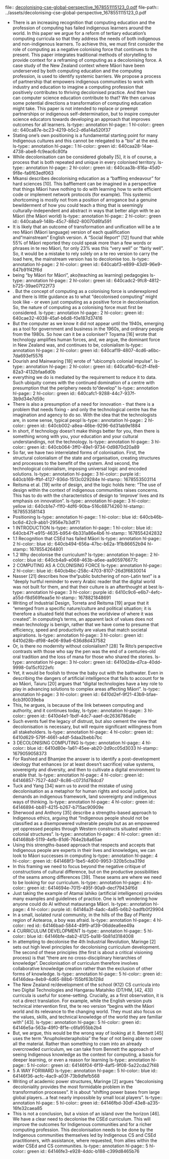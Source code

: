 file:: [decolonising-cse-global-perspective_1678551115123_0.pdf](../assets/decolonising-cse-global-perspective_1678551115123_0.pdf)
file-path:: ../assets/decolonising-cse-global-perspective_1678551115123_0.pdf

- There is an increasing recognition that computing education and the profession of computing has failed indigenous learners around the world. In this paper we argue for a reform of tertiary education’s computing curricula so that they address the needs of both indigenous and non-indigenous learners. To achieve this, we must first consider the role of computing as a negative colonising force that continues to the present. This paper integrates traditional methods of storytelling to provide context for a reframing of computing as a decolonising force. A case study of the New Zealand context where Māori have been underserved by both computing education and the computing profession, is used to identify systemic barriers. We propose a process of partnership that empowers indigenous communities to work with industry and education to imagine a computing profession that positively contributes to thriving decolonised practice. And then how can computer science education contribute to that? We then canvas some potential directions a transformation of computing education might take. This paper is not intended to replace or preempt partnerships or indigenous self-determination, but to inspire computer science educators towards developing an approach that improves outcomes for all learners.
  ls-type:: annotation
  hl-page:: 1
  hl-color:: green
  id:: 640ca87e-bc23-4219-b5c2-d6a14a520f37
- Stating one’s own positioning is a fundamental starting point for many Indigenous cultures and this cannot be relegated to a “bio” at the end.
  ls-type:: annotation
  hl-page:: 1
  hl-color:: green
  id:: 640caa28-14ae-4738-abe8-fc9eac6c80fa
- While decolonisation can be considered globally [5], it is of course, a process that is both repeated and unique in every colonised territory.
  ls-type:: annotation
  hl-page:: 2
  hl-color:: green
  id:: 640caa3b-816a-45d0-9f8e-fa6f63edf063
- Mkansi describes decolonising education as a “baffling endeavour” for hard sciences [10]. This bafflement can be imagined in a perspective that things Māori have nothing to do with learning how to write efficient code or implement network protocols (for example). This systemic shortcoming is mostly not from a position of arrogance but a genuine bewilderment of how you could teach a thing that is seemingly culturally-independent and abstract in ways that better align with te ao Māori (the Māori world)
  ls-type:: annotation
  hl-page:: 2
  hl-color:: green
  id:: 640caba9-148b-45c7-88d2-80070d6fa591
- It is likely that an outcome of transformation and unification will be a te reo Māori (Māori language) version of each qualification and“mainstream” English version. A “Social Report” [12] found that while 55% of Māori reported they could speak more than a few words or phrases in te reo Māori, for only 23% was this “very well” or “fairly well”. So, it would be a mistake to rely solely on a te reo version to carry the load here, the mainstream version has to decolonise too.
  ls-type:: annotation
  hl-page:: 2
  hl-color:: green
  id:: 640cabf3-e899-43d9-96e9-647b91f42f6d
- being “by Māori for Māori”, ako(teaching as learning) pedagogies
  ls-type:: annotation
  hl-page:: 2
  hl-color:: green
  id:: 640cadc2-9fc8-4812-b725-39ae07f22f73
- . But the concept of computing as a colonising force is underexplored and there is little guidance as to what “decolonised computing” might look like - or even just computing as a positive force in decolonisation. So, the nature of computing as a colonising force must first be considered.
  ls-type:: annotation
  hl-page:: 2
  hl-color:: green
  id:: 640cae32-4038-45af-b6d8-f0e187d37416
- But the computer as we know it did not appear until the 1940s, emerging as a tool for government and business in the 1960s, and ordinary people from the 1980s. So how can it be a coloniser? Toyama [16] wrote that technology amplifies human forces, and, we argue, the dominant force in New Zealand was, and continues to be, colonialism
  ls-type:: annotation
  hl-page:: 2
  hl-color:: green
  id:: 640caf19-4807-4cd6-a6bc-7da693ef5576
- Dourish and Mainwaring [18] wrote of “ubicomp’s colonial impulse”.
  ls-type:: annotation
  hl-page:: 2
  hl-color:: green
  id:: 640cafb0-6c2f-4fe8-82a3-4132bfaa6d0b
- everything we do is mediated by the requirement to reduce it to data. Such ubiquity comes with the continued domination of a centre with presumption that the periphery needs to“develop”
  ls-type:: annotation
  hl-page:: 2
  hl-color:: green
  id:: 640cafc1-9288-44c7-937f-3b9d34e7d59c
- There is also a presumption of a need for innovation - that there is a problem that needs fixing - and only the technological centre has the imagination and agency to do so. With the idea that the technologists are, in some sense, typical peopl
  ls-type:: annotation
  hl-page:: 2
  hl-color:: green
  id:: 640cb002-a8ea-46be-9296-6d31ab9e1884
- In short, if technology doesn’t make things better for you, then there is something wrong with you, your education and your cultural understandings, not the technology.
  ls-type:: annotation
  hl-page:: 3
  hl-color:: green
  id:: 640cb064-3ff0-49e1-9734-0d9870d20a89
- So far, we have two interrelated forms of colonisation. First, the structural colonialism of the state and organisation, creating structures and processes to the benefit of the system. And second, the technological colonialism, imposing universal logic and encoded solutions.
  ls-type:: annotation
  hl-page:: 3
  hl-color:: purple
  id:: 640cb169-ffbf-4127-936d-1513c029284e
  hl-stamp:: 1678553503114
- Reitsma et al. [19] write of design, and the logic holds here: “The use of design within the context of indigenous communities raises concerns. This has to do with the characteristics of design to ‘improve’ lives and its emphasis on innovation”. 
  ls-type:: annotation
  hl-page:: 3
  hl-color:: yellow
  id:: 640cb1e7-f1f0-4df6-90ba-516c68714260
  hl-stamp:: 1678553581143
- Positioning
  ls-type:: annotation
  hl-page:: 1
  hl-color:: blue
  id:: 640cb46b-bc6d-42c9-abb1-2956e7b3df71
- 1 INTRODUCTION
  ls-type:: annotation
  hl-page:: 1
  hl-color:: blue
  id:: 640cb47f-e915-4635-b954-6b331a86e4b6
  hl-stamp:: 1678554242832
- 1.1 Recognition that CSEd has failed Māori
  ls-type:: annotation
  hl-page:: 2
  hl-color:: blue
  id:: 640cb494-656a-47bc-b62a-1f1b86652b94
  hl-stamp:: 1678554264801
- 1.2 Why decolonise the curriculum?
  ls-type:: annotation
  hl-page:: 2
  hl-color:: blue
  id:: 640cb4a9-e068-463b-a6ee-aa905976677c
- 2 COMPUTING AS A COLONISING FORCE
  ls-type:: annotation
  hl-page:: 2
  hl-color:: blue
  id:: 640cb4bc-258c-4703-8107-26d3f6830014
- Nasser [21] describes how the“public butchering of non-Latin text” is a “deeply hurtful reminder to every Arabic reader that the digital world was not built for them, and that their culture is an afterthought at best
  ls-type:: annotation
  hl-page:: 3
  hl-color:: purple
  id:: 6410c9c6-e6b7-4efc-a55d-f8d569feaa5e
  hl-stamp:: 1678821848691
- Writing of Industrial Design, Torreta and Reitsma [19] argue that it “emerged from a specific nature/culture and political situation; it is therefore a situated field that echoes the worldview of where it was created”. In computing’s terms, an apparent lack of values does not mean technology is benign, rather that we have come to presume that efficiency, speed and productivity are values that match societal aspirations.
  ls-type:: annotation
  hl-page:: 3
  hl-color:: green
  id:: 6410d28b-df98-4e06-89a6-636d8d437582
- Or, is there no modernity without colonialism? [28] Te Rito’s perspective contrasts with those who say the pen was the end of a centuries-old oral tradition and the loss of mana for those who shared the stories.
  ls-type:: annotation
  hl-page:: 3
  hl-color:: green
  id:: 6410d2da-d7ca-40dd-9998-0a15cf022efc
- Yet, it would be foolish to throw the baby out with the bathwater. Even in describing the dangers of artificial intelligence that fails to account for te ao Māori, Taiuru [20] argues that “digital technologies have a key role to play in advancing solutions to complex areas affecting Māori”.
  ls-type:: annotation
  hl-page:: 3
  hl-color:: green
  id:: 6410d2ef-9f21-43b9-bfae-6cb3f0039eba
- This, he argues, is because of the link between computing and authority, and it continues today,
  ls-type:: annotation
  hl-page:: 3
  hl-color:: green
  id:: 6410d4e1-1bdf-4dc7-aaef-dc2636786a9c
- Such events fuel the legacy of distrust, but also cement the view that decolonisation is necessary, but will require significant willingness from all stakeholders.
  ls-type:: annotation
  hl-page:: 4
  hl-color:: green
  id:: 6410d629-579f-4661-a4df-5daa2bebb7bc
- 3 DECOLONISING COMPUTING
  ls-type:: annotation
  hl-page:: 4
  hl-color:: blue
  id:: 6410d80e-1a61-45ee-ab20-2d9cc05d3033
  hl-stamp:: 1679059058373
- For Rashied and Bhamjee the answer is to identify a post-development ideology that enhances (or at least doesn’t sacrifice) value systems, sovereignty and diversity, and then to cultivate a digital environment to enable that.
  ls-type:: annotation
  hl-page:: 4
  hl-color:: green
  id:: 64146857-7527-4dd7-8c86-c0731d78dcd7
- Tuck and Yang [34] warn us to avoid the mistake of using decolonisation as a metaphor for human rights and social justice, but demands an indigenous framework, land sovereignty and indigenous ways of thinking.
  ls-type:: annotation
  hl-page:: 4
  hl-color:: green
  id:: 64146894-bb81-4215-b267-b715ac90909e
- Sherwood and Anthony [35] describe a strengths-based approach to Indigenous ethics, arguing that “Indigenous people should not be classified as a disempowered vulnerable people but as an empowered yet oppressed peoples through Western constructs situated within colonial structures”.
  ls-type:: annotation
  hl-page:: 4
  hl-color:: green
  id:: 641468b8-5119-4efb-81d6-764e2b8a65ae
- Using this strengths-based approach that respects and accepts that Indigenous people are experts in their lives and knowledges, we can look to Māori successes in computing
  ls-type:: annotation
  hl-page:: 4
  hl-color:: green
  id:: 641468f3-1be5-4d00-9953-320b5cba319d
- In this framing we need to focus beyond the negative critique of constructions of cultural difference, but on the productive possibilities of the seams among differences [39]. These seams are where we need to be looking for our curriculum. 
  ls-type:: annotation
  hl-page:: 4
  hl-color:: green
  id:: 6414694e-7015-495f-90a9-decf79434f6d
- Just taking the example of Atamai Iahiko (artificial intelligence) provides many examples and guidelines of practice. One is left wondering how anyone could do AI without matauranga Māori.
  ls-type:: annotation
  hl-page:: 4
  hl-color:: purple
  id:: 64146a3f-4adc-4a85-b6b2-badfb0f29904
- In a small, isolated rural community, in the hills of the Bay of Plenty region of Aotearoa, a boy was afraid. 
  ls-type:: annotation
  hl-page:: 4
  hl-color:: red
  id:: 64146bad-5844-49f9-af39-06ddea6ee49a
- 4 CURRICULUM DEVELOPMENT
  ls-type:: annotation
  hl-page:: 5
  hl-color:: blue
  id:: 64146bfe-dab2-4125-ba18-5b81d3184008
- In attempting to decolonise the 4th Industrial Revolution, Maringe [2] sets out high level principles for decolonising curriculum development. The second of these principles (the first is about a critical visioning process) is that “there are no cross-disciplinary hierarchies of knowledge”. Decolonisation of curriculum therefore involves collaborative knowledge creation rather than the exclusion of other forms of knowledge.
  ls-type:: annotation
  hl-page:: 5
  hl-color:: green
  id:: 64146dea-8eb9-4d65-88b6-155bf63b128d
- The New Zealand re/development of the school (K12) CS curricula into two Digital Technologies and Hangarau Matahiko (DT/HM, [42, 43]) curricula is useful for scene-setting. Crucially, as a first observation, it is not a direct translation. For example, while the English version puts technical intervention first, the te reo version “begins with the Māori world and its relevance to the changing world. They must also focus on the values, skills, and technical knowledge of the world they are familiar with” [43].
  ls-type:: annotation
  hl-page:: 5
  hl-color:: green
  id:: 64146e5a-563a-49f0-8f1e-c6fa955bb2b4
- But, we argue, this would be the wrong way of looking at it. Bennett [45] uses the term “Anupholesteraphobia” the fear of not being able to cover all the material. Rather than something to cram into an already overcrowded curriculum, we can take from Bennett the approach of seeing Indigenous knowledge as the context for computing, a basis for deeper learning, or even a reason for learning
  ls-type:: annotation
  hl-page:: 5
  hl-color:: green
  id:: 64146f04-6f19-4af5-9f08-5a22cda27f48
- 5 A WAY FORWARD
  ls-type:: annotation
  hl-page:: 5
  hl-color:: blue
  id:: 64146f36-acfc-4ac9-a03f-73b9dfefb568
- Writing of academic power structures, Maringe [2] argues “decolonising decoloniality provides the most formidable problem in the transformation processes”. It is about “shifting power bases from large global players...a feat nearly impossible by small local players”.
  ls-type:: annotation
  hl-page:: 5
  hl-color:: green
  id:: 64146fbd-30df-43e8-a235-16fe32caea85
- This is not a conclusion, but a vision of an island over the horizon [46]. We have a clear need to decolonise the CSEd curriculum. This will improve the outcomes for Indigenous communities and for a richer computing profession. This decolonisation needs to be done by the Indigenous communities themselves led by Indigenous CS and CSEd practitioners, with assistance, where requested, from allies within the wider CSEd and CS communities.
  ls-type:: annotation
  hl-page:: 5
  hl-color:: green
  id:: 64146fe3-e928-4ddc-b188-c399d8465b76